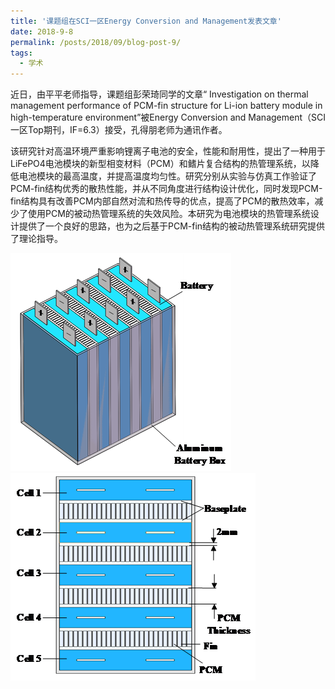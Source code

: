 ```yaml
---
title: '课题组在SCI一区Energy Conversion and Management发表文章'
date: 2018-9-8
permalink: /posts/2018/09/blog-post-9/
tags:
  - 学术
---
```


  近日，由平平老师指导，课题组彭荣琦同学的文章“ Investigation on thermal management performance of PCM-fin structure for Li-ion battery module in high-temperature environment”被Energy Conversion and Management（SCI一区Top期刊，IF=6.3）接受，孔得朋老师为通讯作者。

  该研究针对高温环境严重影响锂离子电池的安全，性能和耐用性，提出了一种用于LiFePO4电池模块的新型相变材料（PCM）和鳍片复合结构的热管理系统，以降低电池模块的最高温度，并提高温度均匀性。研究分别从实验与仿真工作验证了PCM-fin结构优秀的散热性能，并从不同角度进行结构设计优化，同时发现PCM-fin结构具有改善PCM内部自然对流和热传导的优点，提高了PCM的散热效率，减少了使用PCM的被动热管理系统的失效风险。本研究为电池模块的热管理系统设计提供了一个良好的思路，也为之后基于PCM-fin结构的被动热管理系统研究提供了理论指导。 


![](/images/1.png)
![](/images/2.png)
